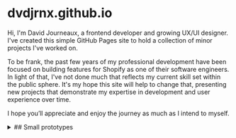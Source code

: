 # dvdjrnx.github.io

Hi, I'm David Journeaux, a frontend developer and growing UX/UI designer. I've created this simple GitHub Pages site to hold a collection of minor projects I've worked on.

To be frank, the past few years of my professional development have been focused on building features for Shopify as one of their software engineers. In light of that, I've not done much that reflects my current skill set within the public sphere. It's my hope this site will help to change that, presenting new projects that demonstrate my expertise in development and user experience over time.

I hope you’ll appreciate and enjoy the journey as much as I intend to myself.

<details>

<summary>## Small prototypes</summary>

### [Model Dimension Extraction Test](https://dvdjrnx.github.io/model-viewer-dimensions)

This project was a prototyping test explored as part of my 3D and AR/VR work with Shopify. It tested `<model-viewer>`'s `getDimensions()` method for performance viability in a project that required quickly assessing a model's dimensions to facilitate further business logic down the line.

The prototype mounts a `<model-viewer>` instance when a file is dropped on the UI's drop zone, and the `<model-viewer>`'s `src` attribute is set to an object URL of the model. The moment the model loads, `getDimensions()` is called and x, y, and z dimensions are displayed.

Included in the code is a call to `console.time('getDimensions')` that runs on file drop, and a `console.endTime('getDimensions')` call that runs once dimensions are set in state. The results can be viewed in the console tab of Dev Tools and used to help guage the performance viability of using `<model-viewer>` to get dimensions from models of various file sizes.

UI was not a focus for this test.

<img src="./public/model-viewer-dimensions.png" alt="Screenshot of prototype showing a Marshall amp model loaded in the UI with dimensions displayed and the timing results shown in Dev Tools" />

<hr />

[View prototype](https://dvdjrnx.github.io/model-viewer-dimensions)

The link below will take you to a GitHub repository page where you can download a .glb file if you don't have your own for testing. The image below shows where you can find the download button on the linked repository page.

[Download a .glb file for testing](https://github.com/dvdjrnx/model-viewer-dimensions/blob/master/public/hamburger-draco.glb)

<img src="./public/download-glb.png" alt="Image showing where to download the mentioned .glb file in the linked GitHub repository page" />

</details>
